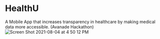 # HealthU
A Mobile App that increases transparency in healthcare by making medical data more accessible. (Avanade Hackathon)
![Screen Shot 2021-08-04 at 4 50 12 PM](https://user-images.githubusercontent.com/57018537/128252994-a9b1d5e0-ef54-4629-bb32-a26331552807.png)


